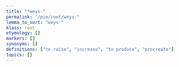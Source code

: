 ```yaml
---
title: "*weys-"
permalink: "/pie/root/weys-"
lemma_to_sort: "weys-"
klass: root
etymology: []
markers: []
synonyms: []
definitions: ["to raise", "increase", "to produce", "procreate"]
topics: []
---
```

